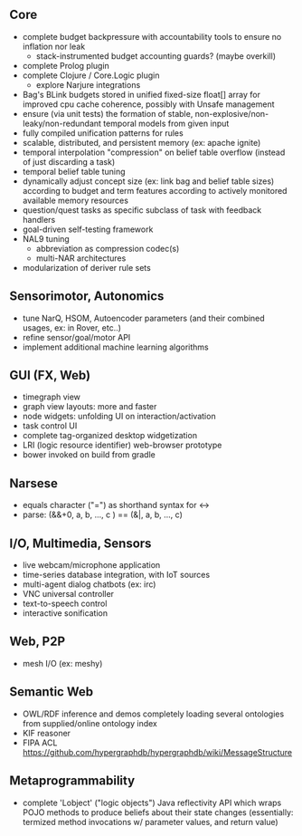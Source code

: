 Core
----
 * complete budget backpressure with accountability tools to ensure no inflation nor leak
    * stack-instrumented budget accounting guards? (maybe overkill)
 * complete Prolog plugin
 * complete Clojure / Core.Logic plugin
    * explore Narjure integrations
 * Bag's BLink budgets stored in unified fixed-size float[] array for improved cpu cache coherence, possibly with Unsafe management
 * ensure (via unit tests) the formation of stable, non-explosive/non-leaky/non-redundant temporal models from given input
 * fully compiled unification patterns for rules
 * scalable, distributed, and persistent memory (ex: apache ignite)
 * temporal interpolation "compression" on belief table overflow (instead of just discarding a task)
 * temporal belief table tuning
 * dynamically adjust concept size (ex: link bag and belief table sizes) according to budget and term features according to actively monitored available memory resources
 * question/quest tasks as specific subclass of task with feedback handlers
 * goal-driven self-testing framework
 * NAL9 tuning
    * abbreviation as compression codec(s)
    * multi-NAR architectures
 * modularization of deriver rule sets

Sensorimotor, Autonomics
------------------------
 * tune NarQ, HSOM, Autoencoder parameters (and their combined usages, ex: in Rover, etc..)
 * refine sensor/goal/motor API
 * implement additional machine learning algorithms

GUI (FX, Web)
-------------
 * timegraph view
 * graph view layouts: more and faster
 * node widgets: unfolding UI on interaction/activation
 * task control UI
 * complete tag-organized desktop widgetization
 * LRI (logic resource identifier) web-browser prototype
 * bower invoked on build from gradle

Narsese
-------
 * equals character ("=") as shorthand syntax for <->
 * parse: (&&+0, a, b, ..., c ) == (&|, a, b, ..., c)

I/O, Multimedia, Sensors
------------------------
 * live webcam/microphone application
 * time-series database integration, with IoT sources
 * multi-agent dialog chatbots (ex: irc)
 * VNC universal controller
 * text-to-speech control
 * interactive sonification

Web, P2P
--------
 * mesh I/O (ex: meshy)

Semantic Web
------------
 * OWL/RDF inference and demos completely loading several ontologies from supplied/online ontology index
 * KIF reasoner
 * FIPA ACL https://github.com/hypergraphdb/hypergraphdb/wiki/MessageStructure

Metaprogrammability
-------------------
  * complete 'Lobject' ("logic objects") Java reflectivity API which wraps POJO methods to produce beliefs about their state changes (essentially: termized method invocations w/ parameter values, and return value)